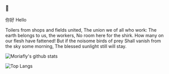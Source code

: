 ### 👋
你好 Hello 

Toilers from shops and fields united,
The union we of all who work:
The earth belongs to us, the workers,
No room here for the shirk.
How many on our flesh have fattened!
But if the noisome birds of prey
Shall vanish from the sky some morning,
The blessed sunlight still will stay.

![Moriafly's github stats](https://github-readme-stats.vercel.app/api?username=Moriafly&count_private=false&show_icons=true&&bg_color=30,165880,169c5a&title_color=fff&text_color=fff)

![Top Langs](https://github-readme-stats.vercel.app/api/top-langs/?username=Moriafly&theme=vue&layout=compact&hide=[Rich%20Text%20Format,CSS])

